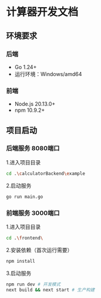 # 计算器开发文档

## 环境要求

### 后端
- Go 1.24+ 
- 运行环境：Windows/amd64

### 前端
- Node.js 20.13.0+
- npm 10.9.2+

## 项目启动

### 后端服务  8080端口
1.进入项目目录
```bash 
cd .\calculatorBackend\example
```
2.启动服务
```bash 
go run main.go
```
### 前端服务 3000端口
1.进入项目目录
```bash 
cd .\frontend\
```
2.安装依赖（首次运行需要）
```bash 
npm install
```
3.启动服务
```bash 
npm run dev # 开发模式
next build && next start # 生产构建
```








